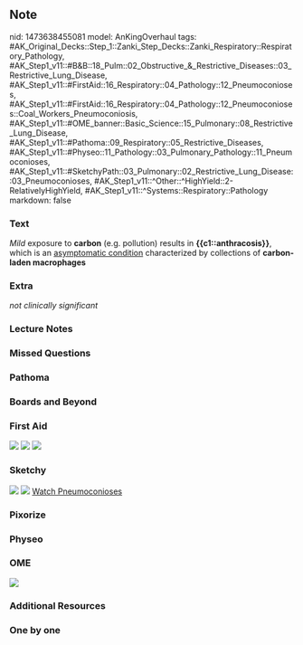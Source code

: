 ## Note
nid: 1473638455081
model: AnKingOverhaul
tags: #AK_Original_Decks::Step_1::Zanki_Step_Decks::Zanki_Respiratory::Respiratory_Pathology, #AK_Step1_v11::#B&B::18_Pulm::02_Obstructive_&_Restrictive_Diseases::03_Restrictive_Lung_Disease, #AK_Step1_v11::#FirstAid::16_Respiratory::04_Pathology::12_Pneumoconioses, #AK_Step1_v11::#FirstAid::16_Respiratory::04_Pathology::12_Pneumoconioses::Coal_Workers_Pneumoconiosis, #AK_Step1_v11::#OME_banner::Basic_Science::15_Pulmonary::08_Restrictive_Lung_Disease, #AK_Step1_v11::#Pathoma::09_Respiratory::05_Restrictive_Diseases, #AK_Step1_v11::#Physeo::11_Pathology::03_Pulmonary_Pathology::11_Pneumoconioses, #AK_Step1_v11::#SketchyPath::03_Pulmonary::02_Restrictive_Lung_Disease::03_Pneumoconioses, #AK_Step1_v11::^Other::^HighYield::2-RelativelyHighYield, #AK_Step1_v11::^Systems::Respiratory::Pathology
markdown: false

### Text
<div>
  <i>Mild</i> exposure to <b>carbon</b> (e.g. pollution) results in
  <b>{{c1::anthracosis}}</b>, which is an <u>asymptomatic
  condition</u> characterized by collections of <b>carbon-laden
  macrophages</b>
</div>

### Extra
<i>not clinically significant</i>

### Lecture Notes


### Missed Questions


### Pathoma


### Boards and Beyond


### First Aid
<img src="tmpvjwjus.png"> <img src="tmpgSCo68.png"> <img src=
"tmpmdxWk6.png">

### Sketchy
<img src="anthracosis_1566160514431.jpg"> <img src=
"Screen%20Shot%202019-12-29%20at%2011.30.28%20AM.JPG"> <a href=
"https://dashboard.sketchy.com/study/medical/courses/medical-pathophysiology/units/medical-pathophysiology-pulmonary/videos/medical-pathophysiology-pulmonary-restrictive-lung-disease-pneumoconioses?utm_source=anki&utm_medium=partnership&utm_campaign=february_update&utm_content=medical">
Watch Pneumoconioses</a>

### Pixorize


### Physeo


### OME
<div class="ome-widget">
  <a href=
  "https://onlinemeded.org/spa/pulmonary/restrictive-lung-disease/acquire?ref=anki">
  <img src="_OME_AnkiFlashcards_Lesson_1.png"></a>
</div>

### Additional Resources


### One by one

